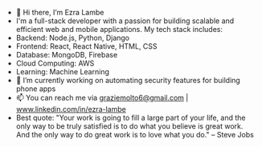 - 👋 Hi there, I’m Ezra Lambe
- I'm a full-stack developer with a passion for building scalable and efficient web and mobile applications. My tech stack includes:
- Backend: Node.js, Python, Django
- Frontend: React, React Native, HTML, CSS
- Database: MongoDB, Firebase
- Cloud Computing: AWS 
- Learning: Machine Learning
- 💞️ I’m currently working on automating security features for building phone apps
- 📫 You can reach me via graziemolto6@gmail.com | www.linkedin.com/in/ezra-lambe 
- Best quote: "Your work is going to fill a large part of your life, and the only way to be truly satisfied is to do what you believe is great work. And the only way to do great work is to love what you do." – Steve Jobs

<!---
DHughes666/DHughes666 is a ✨ special ✨ repository because its `README.md` (this file) appears on your GitHub profile.
You can click the Preview link to take a look at your changes.
--->


